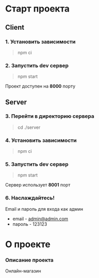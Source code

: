 # Старт проекта

## Client

### 1. Установить зависимости
> npm ci

### 2. Запустить dev сервер
> npm start

Проект доступен на **8000** порту

## Server

### 3. Перейти в директорию сервера
> cd ./server

### 4. Установить зависимости
> npm ci

### 5. Запустить dev сервер
> npm start

Сервер использует **8001** порт

### 6. Наслаждайтесь!

Email и пароль для входа как админ
- email - admin@admin.com
- пароль - 123123

# О проекте

###  Описание проекта
Онлайн-магазин
